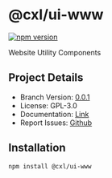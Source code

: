 # @cxl/ui-www 
	
[![npm version](https://badge.fury.io/js/%40cxl%2Fui-www.svg)](https://badge.fury.io/js/%40cxl%2Fui-www)

Website Utility Components

## Project Details

-   Branch Version: [0.0.1](https://npmjs.com/package/@cxl/ui-www/v/0.0.1)
-   License: GPL-3.0
-   Documentation: [Link](https://cxlio.github.io/cxl/ui-www)
-   Report Issues: [Github](https://github.com/cxlio/cxl/issues)

## Installation

	npm install @cxl/ui-www

